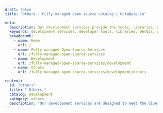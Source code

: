 ```yaml
---
draft: false
title: "Others - Fully managed open-source catalog | OctaByte.io"

meta:
  description: Our development services provide the tools, libraries, and resources developers need to streamline the development process, from DevOps to API gateways, enabling efficient application building and deployment.
  keywords: development services, developer tools, libraries, DevOps, API gateways, application development, deployment, developer resources, streamline development, build applications efficiently, scalable applications
  breadcrumb:
    - name: Home
      url: /
    - name: Fully managed Open-Source Services
      url: /fully-managed-open-source-services
    - name: Development
      url: /fully-managed-open-source-services/development
    - name: Others
      url: /fully-managed-open-source-services/development/others

content:
  id: "others"
  title: "'Others'"
  catalog: development
  category: others
  description: "Our development services are designed to meet the diverse needs of developers, offering a wide range of tools, libraries, and resources to streamline the development process. Whether you're focused on DevOps, building API gateways, or seeking other essential components for application development, we provide the infrastructure and support to make your projects more efficient. From planning and development to deployment, we have the solutions to help developers build, scale, and manage applications with ease. Our services ensure that you can focus on what matters most: delivering high-quality applications faster."
---
```

